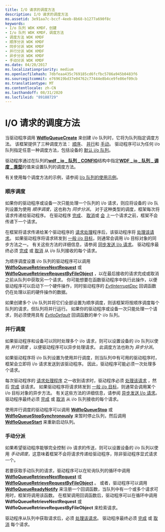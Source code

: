 ```yaml
---
title: I/O 请求的调度方法
description: I/O 请求的调度方法
ms.assetid: 3e91aa7c-bccf-4eeb-8b68-b1277a690f8c
keywords:
- I/o 队列 WDK KMDF，创建
- I/o 队列 WDK KMDF，调度方法
- 调度方法 WDK KMDF
- 顺序分派 WDK KMDF
- 同步分派 WDK KMDF
- 并行分派 WDK KMDF
- 异步分派 WDK KMDF
- 手动分派 WDK KMDF
ms.date: 04/20/2017
ms.localizationpriority: medium
ms.openlocfilehash: 7dbfeaa435c769185cd6fcfbc5786a945b0483f6
ms.sourcegitcommit: e769619bd37e04762c77444e8b4ce9fe86ef09cb
ms.translationtype: MT
ms.contentlocale: zh-CN
ms.lasthandoff: 08/31/2020
ms.locfileid: "89188729"
---
```

# <a name="dispatching-methods-for-io-requests"></a>I/O 请求的调度方法





当驱动程序调用 [**WdfIoQueueCreate**](/windows-hardware/drivers/ddi/wdfio/nf-wdfio-wdfioqueuecreate) 来创建 i/o 队列时，它将为队列指定调度方法。 该框架提供了三种调度方法： [顺序](#sequential-dispatching)、 [并行](#parallel-dispatching)和 [手动](#manual-dispatching)。 驱动程序可以为任何 i/o 队列指定任意一种调度方法，包括设备的 [默认 i/o 队列](creating-i-o-queues.md)。

驱动程序通过在队列的[**wdf \_ io \_ 队列 \_ CONFIG**](/windows-hardware/drivers/ddi/wdfio/ns-wdfio-_wdf_io_queue_config)结构中指定[**WDF \_ io \_ 队列 \_ 调度 \_ 类型**](/windows-hardware/drivers/ddi/wdfio/ne-wdfio-_wdf_io_queue_dispatch_type)的值来设置队列的调度方法。

有关使用每个调度方法的示例，请参阅 [I/o 队列的使用示例](example-uses-of-i-o-queues.md)。

### <a name="sequential-dispatching"></a><a href="" id="sequential-dispatching"></a> 顺序调度

如果你的驱动程序或设备一次只能处理一个队列的 i/o 请求，则应将设备的 i/o 队列设置为使用 *顺序调度*，这也称为 *同步分派*。 对于这种类型的调度，框架每次将请求传递给驱动程序。 在驱动程序 [完成](completing-i-o-requests.md)、 [取消](canceling-i-o-requests.md)或 [会](requeuing-i-o-requests.md) 上一个请求之前，框架不会传递下一个请求。

在框架将请求传递给某个驱动程序的 [请求处理](request-handlers.md)程序后，该驱动程序将 [处理该请求](processing-i-o-requests.md)。 如果驱动程序将请求转发到 [一般 i/o 目标](general-i-o-targets.md)，则通常会调用 i/o 目标对象的同步方法之一。 有关这些方法的详细信息，请参阅 [同步发送 I/o 请求](sending-i-o-requests-synchronously.md)。 驱动程序最终必须 [完成](completing-i-o-requests.md) 或 [取消](canceling-i-o-requests.md) 从 i/o 队列接收的每个请求。

为顺序调度设置 i/o 队列的驱动程序可以调用 [**WdfIoQueueRetrieveNextRequest**](/windows-hardware/drivers/ddi/wdfio/nf-wdfio-wdfioqueueretrievenextrequest) 或 [**WdfIoQueueRetrieveRequestByFileObject**](/windows-hardware/drivers/ddi/wdfio/nf-wdfio-wdfioqueueretrieverequestbyfileobject) ，以在最后接收的请求完成或取消之前从队列中获取另一个请求。 你可能想要在函数驱动程序中执行此操作，以便驱动程序可以启动下一个硬件操作，同时驱动程序的 [*EvtInterruptDpc*](/windows-hardware/drivers/ddi/wdfinterrupt/nc-wdfinterrupt-evt_wdf_interrupt_dpc) 回调函数仍在处理以前的硬件操作的数据。

如果创建多个 i/o 队列并将它们全部设置为顺序调度，则该框架将按顺序调度每个队列的请求，但队列将并行运行。 如果你的驱动程序或设备一次只能处理一个请求，则必须使用具有 [*EvtIoDefault*](/windows-hardware/drivers/ddi/wdfio/nc-wdfio-evt_wdf_io_queue_io_default) 回调函数的单个 i/o 队列。

### <a name="parallel-dispatching"></a><a href="" id="parallel-dispatching"></a> 并行调度

如果驱动程序和设备可以同时处理多个 i/o 请求，则可以设置设备的 i/o 队列以使用 *并行调度* ，以便驱动程序可以异步处理请求。 此调度方法也称为 *异步分派*。

如果驱动程序将 i/o 队列设置为使用并行调度，则当队列中有可用的驱动程序时，框架会立即将 i/o 请求发送到该驱动程序。 因此，驱动程序可能必须一次处理多个请求。

每次驱动程序的 [请求处理程序](request-handlers.md) 之一收到请求时，驱动程序必须 [处理该请求](processing-i-o-requests.md) ，然后 [完成](completing-i-o-requests.md) 该请求。 如果驱动程序将请求转发到 [一般 i/o 目标](general-i-o-targets.md)，则通常会调用某个 i/o 目标对象的异步方法。 有关这些方法的详细信息，请参阅 [异步发送 I/o 请求](sending-i-o-requests-asynchronously.md)。 驱动程序最终必须 [完成](completing-i-o-requests.md) 或 [取消](canceling-i-o-requests.md) 从 i/o 队列接收的每个请求。

使用并行调度的驱动程序可以调用 [**WdfIoQueueStop**](/windows-hardware/drivers/ddi/wdfio/nf-wdfio-wdfioqueuestop) 或 [**WdfIoQueueStopSynchronously**](/windows-hardware/drivers/ddi/wdfio/nf-wdfio-wdfioqueuestopsynchronously) 来暂时停止队列，然后调用 [**WdfIoQueueStart**](/windows-hardware/drivers/ddi/wdfio/nf-wdfio-wdfioqueuestart) 来重新启动队列。

### <a name="manual-dispatching"></a><a href="" id="manual-dispatching"></a> 手动分派

如果希望驱动程序能够完全控制 i/o 请求的传送，则可以设置设备的 i/o 队列以使用 *手动调度*，这意味着框架不会将请求传递给驱动程序，除非驱动程序显式请求一个。

若要获取手动队列的请求，驱动程序可以在轮询队列的循环中调用 [**WdfIoQueueRetrieveNextRequest**](/windows-hardware/drivers/ddi/wdfio/nf-wdfio-wdfioqueueretrievenextrequest) 或 [**WdfIoQueueRetrieveRequestByFileObject**](/windows-hardware/drivers/ddi/wdfio/nf-wdfio-wdfioqueueretrieverequestbyfileobject) 。 或者，驱动程序可以调用 [**WdfIoQueueReadyNotify**](/windows-hardware/drivers/ddi/wdfio/nf-wdfio-wdfioqueuereadynotify) 来注册一个回调函数，当队列中有一个或多个请求可用时，框架将调用该函数。 在框架调用回调函数后，驱动程序可以在循环中调用 **WdfIoQueueRetrieveNextRequest** 或 **WdfIoQueueRetrieveRequestByFileObject** 来检索请求。

驱动程序从队列中获取请求后，必须 [处理该请求](processing-i-o-requests.md)。 驱动程序最终必须 [完成](completing-i-o-requests.md) 或 [取消](canceling-i-o-requests.md) 每个请求。

 

